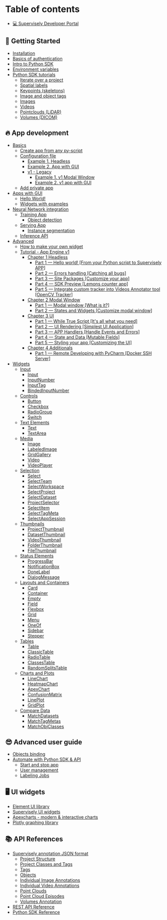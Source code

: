 # Table of contents

* [💻 Supervisely Developer Portal](README.md)

## 🎉 Getting Started

* [Installation](getting-started/installation.md)
* [Basics of authentication](getting-started/basics-of-authentication.md)
* [Intro to Python SDK](getting-started/intro-to-python-sdk.md)
* [Environment variables](getting-started/environment-variables.md)
* [Python SDK tutorials](getting-started/python-sdk-tutorials/README.md)
  * [Iterate over a project](getting-started/python-sdk-tutorials/iterate-over-a-project.md)
  * [Spatial labels](getting-started/python-sdk-tutorials/spatial-labels.md)
  * [Keypoints (skeletons)](getting-started/python-sdk-tutorials/keypoints.md)
  * [Image and object tags](getting-started/python-sdk-tutorials/image-and-object-tags.md)
  * [Images](getting-started/python-sdk-tutorials/image.md)
  * [Videos](getting-started/python-sdk-tutorials/video.md)
  * [Pointclouds (LiDAR)](getting-started/python-sdk-tutorials/point-clouds-and-episodes.md)
  * [Volumes (DICOM)](getting-started/python-sdk-tutorials/volumes.md)

## 🔥 App development

* [Basics](app-development/basics/README.md)
  * [Create app from any py-script](app-development/basics/from-script-to-supervisely-app.md)
  * [Configuration file](app-development/basics/app-json-config/README.md)
    * [Example 1. Headless](app-development/basics/app-json-config/example-1.-headless.md)
    * [Example 2. App with GUI](app-development/basics/app-json-config/example-2.-app-with-gui.md)
    * [v1 - Legacy](app-development/basics/app-json-config/v1-legacy/README.md)
      * [Example 1. v1 Modal Window](app-development/basics/app-json-config/v1-legacy/example-1.-v1-modal-window.md)
      * [Example 2. v1 app with GUI](app-development/basics/app-json-config/v1-legacy/example-2.-v1-app-with-gui.md)
  * [Add private app](app-development/basics/add-private-app.md)
* [Apps with GUI](app-development/apps-with-gui/README.md)
  * [Hello World!](app-development/apps-with-gui/hello-world.md)
  * [Widgets with examples](https://github.com/supervisely-ecosystem/ui-widgets-demos)
* [Neural Network integration](app-development/neural-network-integration/README.md)
  * [Training App](app-development/neural-network-integration/training/README.md)
    * [Object detection](app-development/neural-network-integration/training/training-dashboard.md)
  * [Serving App](app-development/neural-network-integration/inference/README.md)
    * [Instance segmentation](app-development/neural-network-integration/inference/instance-segmentation.md)
  * [Inference API](app-development/neural-network-integration/inference-api-tutorial.md)
* [Advanced](app-development/advanced/README.md)
  * [How to make your own widget](app-development/advanced/how-to-make-your-own-widget.md)
  * [Tutorial - App Engine v1](app-development/advanced/in-depth-app-development/README.md)
    * [Chapter 1 Headless](app-development/advanced/in-depth-app-development/chapter-1-headless/README.md)
      * [Part 1 — Hello world! \[From your Python script to Supervisely APP\]](app-development/advanced/in-depth-app-development/chapter-1-headless/part-1-hello-world-from-your-python-script-to-supervisely-app.md)
      * [Part 2 — Errors handling \[Catching all bugs\]](app-development/advanced/in-depth-app-development/chapter-1-headless/part-2-errors-handling-catching-all-bugs.md)
      * [Part 3 — Site Packages \[Customize your app\]](app-development/advanced/in-depth-app-development/chapter-1-headless/part-3-site-packages-customize-your-app.md)
      * [Part 4 — SDK Preview \[Lemons counter app\]](app-development/advanced/in-depth-app-development/chapter-1-headless/part-4-sdk-preview-lemons-counter-app.md)
      * [Part 5 — Integrate custom tracker into Videos Annotator tool \[OpenCV Tracker\]](app-development/advanced/in-depth-app-development/chapter-1-headless/part-5-integrate-custom-tracker-into-videos-annotator-tool-opencv-tracker.md)
    * [Chapter 2 Modal Window](app-development/advanced/in-depth-app-development/chapter-2-modal-window/README.md)
      * [Part 1 — Modal window \[What is it?\]](app-development/advanced/in-depth-app-development/chapter-2-modal-window/part-1-modal-window-what-is-it.md)
      * [Part 2 — States and Widgets \[Customize modal window\]](app-development/advanced/in-depth-app-development/chapter-2-modal-window/part-2-states-and-widgets-customize-modal-window.md)
    * [Chapter 3 UI](app-development/advanced/in-depth-app-development/chapter-3-ui/README.md)
      * [Part 1 — While True Script \[It's all what you need\]](app-development/advanced/in-depth-app-development/chapter-3-ui/part-1-while-true-script-its-all-what-you-need.md)
      * [Part 2 — UI Rendering \[Simplest UI Application\]](app-development/advanced/in-depth-app-development/chapter-3-ui/part-2-ui-rendering-simplest-ui-application.md)
      * [Part 3 — APP Handlers \[Handle Events and Errors\]](app-development/advanced/in-depth-app-development/chapter-3-ui/part-3-app-handlers-handle-events-and-errors.md)
      * [Part 4 — State and Data \[Mutable Fields\]](app-development/advanced/in-depth-app-development/chapter-3-ui/part-4-state-and-data-mutable-fields.md)
      * [Part 5 — Styling your app \[Customizing the UI\]](app-development/advanced/in-depth-app-development/chapter-3-ui/part-5-styling-your-app-customizing-the-ui.md)
    * [Chapter 4 Additionals](app-development/advanced/in-depth-app-development/chapter-4-additionals/README.md)
      * [Part 1 — Remote Developing with PyCharm \[Docker SSH Server\]](app-development/advanced/in-depth-app-development/chapter-4-additionals/part-1-remote-developing-with-pycharm-docker-ssh-server.md)
* [Widgets](app-development/widgets/README.md)
  * [Input](app-development/widgets/input/README.md)
    * [Input](app-development/widgets/input/input.md)
    * [InputNumber](app-development/widgets/input/inputnumber.md)
    * [InputTag](app-development/widgets/input/inputtag.md)
    * [BindedInputNumber](app-development/widgets/input/bindedinputnumber.md)
  * [Controls](app-development/widgets/controls/README.md)
    * [Button](app-development/widgets/controls/button.md)
    * [Checkbox](app-development/widgets/controls/checkbox.md)
    * [RadioGroup](app-development/widgets/controls/radiogroup.md)
    * [Switch](app-development/widgets/controls/switch.md)
  * [Text Elements](app-development/widgets/text-elements/README.md)
    * [Text](app-development/widgets/text-elements/text.md)
    * [TextArea](app-development/widgets/text-elements/textarea.md)
  * [Media](app-development/widgets/media/README.md)
    * [Image](app-development/widgets/media/image.md)
    * [LabeledImage](app-development/widgets/media/labeledimage.md)
    * [GridGallery](app-development/widgets/media/gridgallery.md)
    * [Video](app-development/widgets/media/video.md)
    * [VideoPlayer](app-development/widgets/media/videoplayer.md)
  * [Selection](app-development/widgets/selection/README.md)
    * [Select](app-development/widgets/selection/select.md)
    * [SelectTeam](app-development/widgets/selection/selectteam.md)
    * [SelectWorkspace](app-development/widgets/selection/selectworkspace.md)
    * [SelectProject](app-development/widgets/selection/selectproject.md)
    * [SelectDataset](app-development/widgets/selection/selectdataset.md)
    * [ProjectSelector](app-development/widgets/selection/projectselector.md)
    * [SelectItem](app-development/widgets/selection/selectitem.md)
    * [SelectTagMeta](app-development/widgets/selection/selecttagmeta.md)
    * [SelectAppSession](app-development/widgets/selection/selectappsession.md)
  * [Thumbnails](app-development/widgets/thumbnails/README.md)
    * [ProjectThumbnail](app-development/widgets/thumbnails/projectthumbnail.md)
    * [DatasetThumbnail](app-development/widgets/thumbnails/datasetthumbnail.md)
    * [VideoThumbnail](app-development/widgets/thumbnails/videothumbnail.md)
    * [FolderThumbnail](app-development/widgets/thumbnails/folderthumbnail.md)
    * [FileThumbnail](app-development/widgets/thumbnails/filethumbnail.md)
  * [Status Elements](app-development/widgets/status-elements/README.md)
    * [ProgressBar](app-development/widgets/status-elements/progressbar.md)
    * [NotificationBox](app-development/widgets/status-elements/notificationbox.md)
    * [DoneLabel](app-development/widgets/status-elements/donelabel.md)
    * [DialogMessage](app-development/widgets/status-elements/dialogmessage.md)
  * [Layouts and Containers](app-development/widgets/layouts-and-containers/README.md)
    * [Card](app-development/widgets/layouts-and-containers/card.md)
    * [Container](app-development/widgets/layouts-and-containers/container.md)
    * [Empty](app-development/widgets/layouts-and-containers/empty.md)
    * [Field](app-development/widgets/layouts-and-containers/field.md)
    * [Flexbox](app-development/widgets/layouts-and-containers/flexbox.md)
    * [Grid](app-development/widgets/layouts-and-containers/grid.md)
    * [Menu](app-development/widgets/layouts-and-containers/menu.md)
    * [OneOf](app-development/widgets/layouts-and-containers/oneof.md)
    * [Sidebar](app-development/widgets/layouts-and-containers/sidebar.md)
    * [Stepper](app-development/widgets/layouts-and-containers/stepper.md)
  * [Tables](app-development/widgets/tables/README.md)
    * [Table](app-development/widgets/tables/table.md)
    * [ClassicTable](app-development/widgets/tables/classictable.md)
    * [RadioTable](app-development/widgets/tables/radiotable.md)
    * [ClassesTable](app-development/widgets/tables/classestable.md)
    * [RandomSplitsTable](app-development/widgets/tables/randomsplitstable.md)
  * [Charts and Plots](app-development/widgets/charts-and-plots/README.md)
    * [LineChart](app-development/widgets/charts-and-plots/linechart.md)
    * [HeatmapChart](app-development/widgets/charts-and-plots/heatmapchart.md)
    * [ApexChart](app-development/widgets/charts-and-plots/apexchart.md)
    * [ConfusionMatrix](app-development/widgets/charts-and-plots/confusionmatrix.md)
    * [LinePlot](app-development/widgets/charts-and-plots/lineplot.md)
    * [GridPlot](app-development/widgets/charts-and-plots/gridplot.md)
  * [Compare Data](app-development/widgets/compare-data/README.md)
    * [MatchDatasets](app-development/widgets/compare-data/matchdatasets.md)
    * [MatchTagMetas](app-development/widgets/compare-data/matchtagmetas.md)
    * [MatchObjClasses](app-development/widgets/compare-data/matchobjclasses.md)

## 😎 Advanced user guide

* [Objects binding](advanced-user-guide/objects-binding.md)
* [Automate with Python SDK & API](advanced-user-guide/automate-with-python-sdk-and-api/README.md)
  * [Start and stop app](advanced-user-guide/automate-with-python-sdk-and-api/start-and-stop-app.md)
  * [User management](advanced-user-guide/automate-with-python-sdk-and-api/user-management.md)
  * [Labeling Jobs](advanced-user-guide/automate-with-python-sdk-and-api/labeling-jobs.md)

## 🖥 UI widgets

* [Element UI library](https://element.eleme.io/1.4/#/en-US/component/button)
* [Supervisely UI widgets](https://ecosystem.supervise.ly/docs/table)
* [Apexcharts - modern & interactive charts](https://apexcharts.com/)
* [Plotly graphing library](https://plotly.com/python/)

## 📚 API References

* [Supervisely annotation JSON format](api-references/supervisely-annotation-json-format/README.md)
  * [Project Structure](api-references/supervisely-annotation-json-format/project-structure.md)
  * [Project Classes and Tags](api-references/supervisely-annotation-json-format/project-classes-and-tags.md)
  * [Tags](api-references/supervisely-annotation-json-format/tags.md)
  * [Objects](api-references/supervisely-annotation-json-format/objects.md)
  * [Individual Image Annotations](api-references/supervisely-annotation-json-format/individual-image-annotations.md)
  * [Individual Video Annotations](api-references/supervisely-annotation-json-format/individual-video-annotations.md)
  * [Point Clouds](api-references/supervisely-annotation-json-format/point-clouds.md)
  * [Point Cloud Episodes](api-references/supervisely-annotation-json-format/point-cloud-episodes.md)
  * [Volumes Annotation](api-references/supervisely-annotation-json-format/volumes-annotation.md)
* [REST API Reference](https://api.docs.supervise.ly/)
* [Python SDK Reference](https://supervisely.readthedocs.io/en/latest/sdk\_packages.html)
